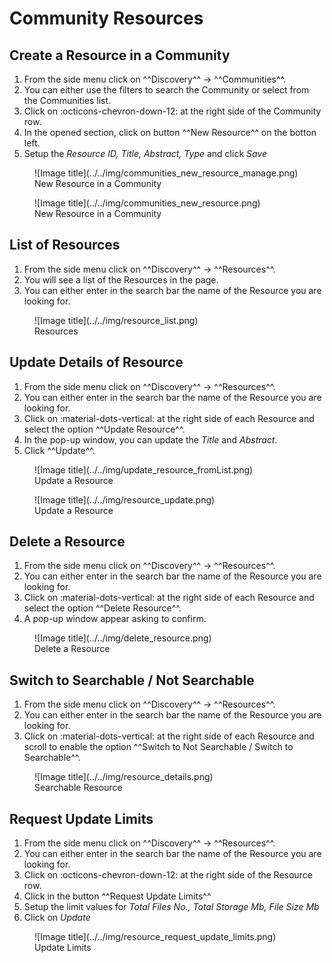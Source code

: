 
# Community Resources

## Create a Resource in a Community

1. From the side menu click on ^^Discovery^^ -> ^^Communities^^.  
2. You can either use the filters to search the Community or select from the Communities list.             
3. Click on :octicons-chevron-down-12: at the right side of the Community row.      
4. In the opened section, click on button ^^New Resource^^ on the botton left.  
5. Setup the *Resource ID, Title, Abstract, Type* and click *Save*

<figure markdown>
  ![Image title](../../img/communities_new_resource_manage.png)
  <figcaption>New Resource in a Community</figcaption>
</figure>

<figure markdown>
  ![Image title](../../img/communities_new_resource.png)
  <figcaption>New Resource in a Community</figcaption>
</figure>

## List of Resources

1. From the side menu click on ^^Discovery^^ -> ^^Resources^^.      
2. You will see a list of the Resources in the page.                        
3. You can either enter in the search bar the name of the Resource you are looking for.              

<figure markdown>
  ![Image title](../../img/resource_list.png)
  <figcaption>Resources</figcaption>
</figure>

## Update Details of Resource                

1. From the side menu click on ^^Discovery^^ -> ^^Resources^^.  
2. You can either enter in the search bar the name of the Resource you are looking for.              
3. Click on :material-dots-vertical: at the right side of each Resource and select the option ^^Update Resource^^.  
4. In the pop-up window, you can update the *Title* and *Abstract*.  
5. Click ^^Update^^.

<figure markdown>
  ![Image title](../../img/update_resource_fromList.png)
  <figcaption>Update a Resource</figcaption>
</figure>

<figure markdown>
  ![Image title](../../img/resource_update.png)
  <figcaption>Update a Resource</figcaption>
</figure>

## Delete a Resource    

1. From the side menu click on ^^Discovery^^ -> ^^Resources^^.  
2. You can either enter in the search bar the name of the Resource you are looking for.              
3. Click on :material-dots-vertical: at the right side of each Resource and select the option ^^Delete Resource^^.  
4. A pop-up window appear asking to confirm.  

<figure markdown>
  ![Image title](../../img/delete_resource.png)
  <figcaption>Delete a Resource</figcaption>
</figure>

## Switch to Searchable / Not Searchable

1. From the side menu click on ^^Discovery^^ -> ^^Resources^^.  
2. You can either enter in the search bar the name of the Resource you are looking for.              
3. Click on :material-dots-vertical: at the right side of each Resource and scroll to enable the option ^^Switch to Not Searchable / Switch to Searchable^^.  

<figure markdown>
  ![Image title](../../img/resource_details.png)
  <figcaption>Searchable Resource</figcaption>
</figure>

## Request Update Limits

1. From the side menu click on ^^Discovery^^ -> ^^Resources^^.  
2. You can either enter in the search bar the name of the Resource you are looking for.              
3. Click on :octicons-chevron-down-12: at the right side of the Resource row.     
4. Click in the button ^^Request Update Limits^^       
5. Setup the limit values for *Total Files No., Total Storage Mb, File Size Mb*
6. Click on *Update*

<figure markdown>
  ![Image title](../../img/resource_request_update_limits.png)
  <figcaption>Update Limits</figcaption>
</figure>

